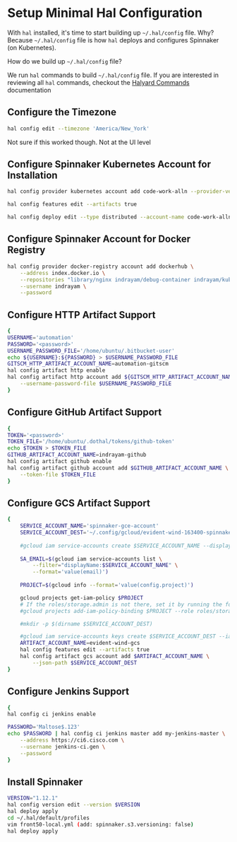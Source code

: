 # Setup Minimal Hal Configuration

With `hal` installed, it's time to start building up `~/.hal/config` file. Why? Because `~/.hal/config` file is how `hal` deploys and configures Spinnaker (on Kubernetes). 

How do we build up `~/.hal/config` file?

We run `hal` commands to build `~/.hal/config` file. If you are interested in reviewing all `hal` commands, checkout the [Halyard Commands](https://www.spinnaker.io/reference/halyard/commands/) documentation

## Configure the Timezone

```bash
hal config edit --timezone 'America/New_York'
```

Not sure if this worked though. Not at the UI level

## Configure Spinnaker Kubernetes Account for Installation

```bash
hal config provider kubernetes account add code-work-alln --provider-version v2 --context admin@code-work-alln

hal config features edit --artifacts true

hal config deploy edit --type distributed --account-name code-work-alln

```

## Configure Spinnaker Account for Docker Registry

```bash
hal config provider docker-registry account add dockerhub \
    --address index.docker.io \
    --repositories "library/nginx indrayam/debug-container indrayam/kubia" \
    --username indrayam \
    --password
```

## Configure HTTP Artifact Support

```bash
{
USERNAME='automation'
PASSWORD='<password>'
USERNAME_PASSWORD_FILE='/home/ubuntu/.bitbucket-user'
echo ${USERNAME}:${PASSWORD} > $USERNAME_PASSWORD_FILE
GITSCM_HTTP_ARTIFACT_ACCOUNT_NAME=automation-gitscm
hal config artifact http enable
hal config artifact http account add ${GITSCM_HTTP_ARTIFACT_ACCOUNT_NAME} \
    --username-password-file $USERNAME_PASSWORD_FILE
}
```

## Configure GitHub Artifact Support

```bash
{
TOKEN='<password>'
TOKEN_FILE='/home/ubuntu/.dothal/tokens/github-token'
echo $TOKEN > $TOKEN_FILE
GITHUB_ARTIFACT_ACCOUNT_NAME=indrayam-github
hal config artifact github enable
hal config artifact github account add $GITHUB_ARTIFACT_ACCOUNT_NAME \
    --token-file $TOKEN_FILE
}
```

## Configure GCS Artifact Support

```bash
{
    SERVICE_ACCOUNT_NAME='spinnaker-gce-account'
    SERVICE_ACCOUNT_DEST='~/.config/gcloud/evident-wind-163400-spinnaker.json'
    
    #gcloud iam service-accounts create $SERVICE_ACCOUNT_NAME --display-name $SERVICE_ACCOUNT_NAME
    
    SA_EMAIL=$(gcloud iam service-accounts list \
        --filter="displayName:$SERVICE_ACCOUNT_NAME" \
        --format='value(email)')
    
    PROJECT=$(gcloud info --format='value(config.project)')

    gcloud projects get-iam-policy $PROJECT
    # If the roles/storage.admin is not there, set it by running the following command:
    #gcloud projects add-iam-policy-binding $PROJECT --role roles/storage.admin --member serviceAccount:$SA_EMAIL

    #mkdir -p $(dirname $SERVICE_ACCOUNT_DEST)

    #gcloud iam service-accounts keys create $SERVICE_ACCOUNT_DEST --iam-account $SA_EMAIL
    ARTIFACT_ACCOUNT_NAME=evident-wind-gcs
    hal config features edit --artifacts true
    hal config artifact gcs account add $ARTIFACT_ACCOUNT_NAME \
        --json-path $SERVICE_ACCOUNT_DEST
}
```

## Configure Jenkins Support

```bash
{
hal config ci jenkins enable

PASSWORD='Maltose$.123'
echo $PASSWORD | hal config ci jenkins master add my-jenkins-master \
    --address https://ci6.cisco.com \
    --username jenkins-ci.gen \
    --password
}
```

## Install Spinnaker

```bash
VERSION="1.12.1"
hal config version edit --version $VERSION
hal deploy apply
cd ~/.hal/default/profiles
vim front50-local.yml (add: spinnaker.s3.versioning: false)
hal deploy apply
```
